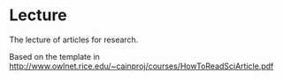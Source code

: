# Lecture
The lecture of articles for research. 

Based on the template in http://www.owlnet.rice.edu/~cainproj/courses/HowToReadSciArticle.pdf
